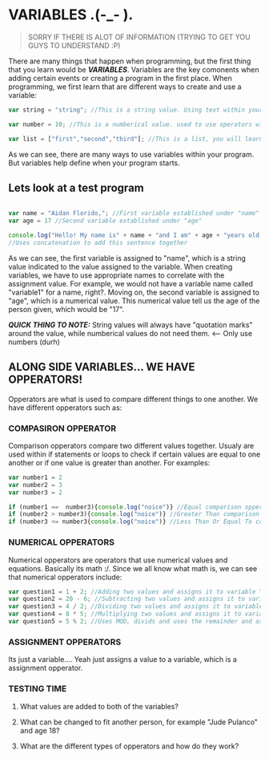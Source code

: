 # VARIABLES .(-_- ).
> SORRY IF THERE IS ALOT OF INFORMATION (TRYING TO GET YOU GUYS TO UNDERSTAND :P)

There are many things that happen when programming, but the first thing that you learn would be ***VARIABLES***. Variables are the key comonents when adding certain events or creating a program in the first place. When programming, we first learn that are different ways to create and use a variable:
```js
var string = "string"; //This is a string value. Using text within your app/program

var number = 10; //This is a numberical value. used to use operators within your app/program

var list = ["first","second","third"]; //This is a list, you will learn about this later on....
```
As we can see, there are many ways to use variables within your program. But variables help define when your program starts.
## Lets look at a test program
```js

var name = "Aidan Florido,"; //First variable established under "name"
var age = 17 //Second variable established under "age"

console.log("Hello! My name is" + name + "and I am" + age + "years old!");
//Uses concatenation to add this sentence together
```
As we can see, the first variable is assigned to "name", which is a string value indicated to the value assigned to the variable. When creating variables, we have to use appropriate names to correlate with the assignment value. For example, we would not have a variable name called "variable1" for a name, right?. Moving on, the second variable is assigned to "age", which is a numerical value. This numerical value tell us the age of the person given, which would be "17". 

***QUICK THING TO NOTE:*** String values will always have "quotation marks" around the value, while numberical values do not need them. <-- Only use numbers (durh)

## ALONG SIDE VARIABLES... WE HAVE OPPERATORS!

Opperators are what is used to compare different things to one another. We have different opperators such as:

### COMPASIRON OPPERATOR

Comparison opperators compare two different values together. Usualy are used within if statements or loops to check if certain values are equal to one another or if one value is greater than another. For examples:
```js
var number1 = 2
var number2 = 3
var number3 = 2

if (number1 ==  number3){console.log("noice")} //Equal comparison opperator
if (number2 > number3){console.log("noice")} //Greater Than comparison opperator
if (number3 <= number3{console.log("noice")} //Less Than Or Equal To comparison opperator
```

### NUMERICAL OPPERATORS

Numerical opperators are operators that use numerical values and equations. Basically its math :/. Since we all know what math is, we can see that numerical opperators include:
```js
var question1 = 1 + 2; //Adding two values and assigns it to variable "question1"
var question2 = 20 - 6; //Subtracting two values and assigns it to variable "question2"
var question3 = 4 / 2; //Dividing two values and assigns it to variable "question3"
var question4 = 8 * 5; //Multiplying two values and assigns it to variable "question4"
var question5 = 5 % 2; //Uses MOD, divids and uses the remainder and assigns to variable "question5"
```

### ASSIGNMENT OPPERATORS
Its just a variable.... Yeah just assigns a value to a variable, which is a assignment opperator. 

### TESTING TIME 
1) What values are added to both of the variables?

2) What can be changed to fit another person, for example "Jude Pulanco" and age 18?

3) What are the different types of opperators and how do they work?
